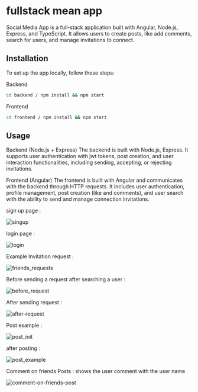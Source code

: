 # fullstack mean app

Social Media App is a full-stack application built with Angular, Node.js, Express, and TypeScript. It allows users to create posts, like add comments, search for users, and manage invitations to connect.

## Installation

To set up the app locally, follow these steps:

Backend
```bash
cd backend / npm install && npm start
```
Frontend
```bash
cd frontend / npm install && npm start
```

## Usage

Backend (Node.js + Express)
The backend is built with Node.js, Express. It supports user authentication with jwt tokens, post creation, and user interaction functionalities, including sending, accepting, or rejecting invitations.

Frontend (Angular)
The frontend is built with Angular and communicates with the backend through HTTP requests. It includes user authentication, profile management, post creation (like and comments), and user search with the ability to send and manage connection invitations.

sign up page : 

![singup](https://github.com/user-attachments/assets/ae01586e-3db8-49c2-9a06-1c96a3b4ba3d)



login page : 

![login](https://github.com/user-attachments/assets/59181a6e-3685-4462-934f-ebde4be26f1c)


Example Invitation request : 


![friends_requests](https://github.com/user-attachments/assets/a863233d-acec-425d-a357-b3d9ec60f5a0)


Before sending a request after searching a user : 


![before_request](https://github.com/user-attachments/assets/313923e0-cf1e-4303-9002-900b28f21664)



After sending request : 


![after-request](https://github.com/user-attachments/assets/07b73415-44e3-4fa8-aea0-f1e97df514f3)


Post example : 

![post_init](https://github.com/user-attachments/assets/1cae787d-3488-4f09-a2c3-20db57b19237)

after posting : 


![post_example](https://github.com/user-attachments/assets/08e942db-85f5-4557-87ad-2d0a2e656eb0)


Comment on friends Posts : 
shows the user comment with the user name

![comment-on-friends-post](https://github.com/user-attachments/assets/a92d68e9-10b9-4862-831b-6e223f4914e1)
